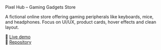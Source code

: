 Pixel Hub – Gaming Gadgets Store

A fictional online store offering gaming peripherals like keyboards, mice, and headphones. Focus on UI/UX, product cards, hover effects and clean layout.

🔗 [Live demo](https://dancing-moxie-edf9ba.netlify.app/)  
📁 [Repository](https://github.com/wileeurka/pixel-hub)
